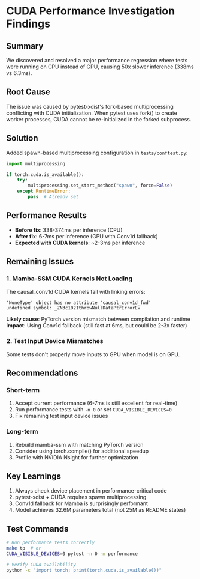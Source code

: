 # CUDA Performance Investigation Findings

## Summary
We discovered and resolved a major performance regression where tests were running on CPU instead of GPU, causing 50x slower inference (338ms vs 6.3ms).

## Root Cause
The issue was caused by pytest-xdist's fork-based multiprocessing conflicting with CUDA initialization. When pytest uses fork() to create worker processes, CUDA cannot be re-initialized in the forked subprocess.

## Solution
Added spawn-based multiprocessing configuration in `tests/conftest.py`:

```python
import multiprocessing

if torch.cuda.is_available():
    try:
        multiprocessing.set_start_method("spawn", force=False)
    except RuntimeError:
        pass  # Already set
```

## Performance Results
- **Before fix**: 338-374ms per inference (CPU)
- **After fix**: 6-7ms per inference (GPU with Conv1d fallback)
- **Expected with CUDA kernels**: ~2-3ms per inference

## Remaining Issues

### 1. Mamba-SSM CUDA Kernels Not Loading
The causal_conv1d CUDA kernels fail with linking errors:
```
'NoneType' object has no attribute 'causal_conv1d_fwd'
undefined symbol: _ZN3c1021throwNullDataPtrErrorEv
```

**Likely cause**: PyTorch version mismatch between compilation and runtime
**Impact**: Using Conv1d fallback (still fast at 6ms, but could be 2-3x faster)

### 2. Test Input Device Mismatches
Some tests don't properly move inputs to GPU when model is on GPU.

## Recommendations

### Short-term
1. Accept current performance (6-7ms is still excellent for real-time)
2. Run performance tests with `-n 0` or set `CUDA_VISIBLE_DEVICES=0`
3. Fix remaining test input device issues

### Long-term
1. Rebuild mamba-ssm with matching PyTorch version
2. Consider using torch.compile() for additional speedup
3. Profile with NVIDIA Nsight for further optimization

## Key Learnings
1. Always check device placement in performance-critical code
2. pytest-xdist + CUDA requires spawn multiprocessing
3. Conv1d fallback for Mamba is surprisingly performant
4. Model achieves 32.6M parameters total (not 25M as README states)

## Test Commands
```bash
# Run performance tests correctly
make tp  # or
CUDA_VISIBLE_DEVICES=0 pytest -n 0 -m performance

# Verify CUDA availability
python -c "import torch; print(torch.cuda.is_available())"
```